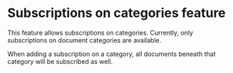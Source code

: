 # Subscriptions on categories feature

This feature allows subscriptions on categories. Currently, only subscriptions on document categories are available.

When adding a subscription on a category, all documents beneath that category will be subscribed as well.

